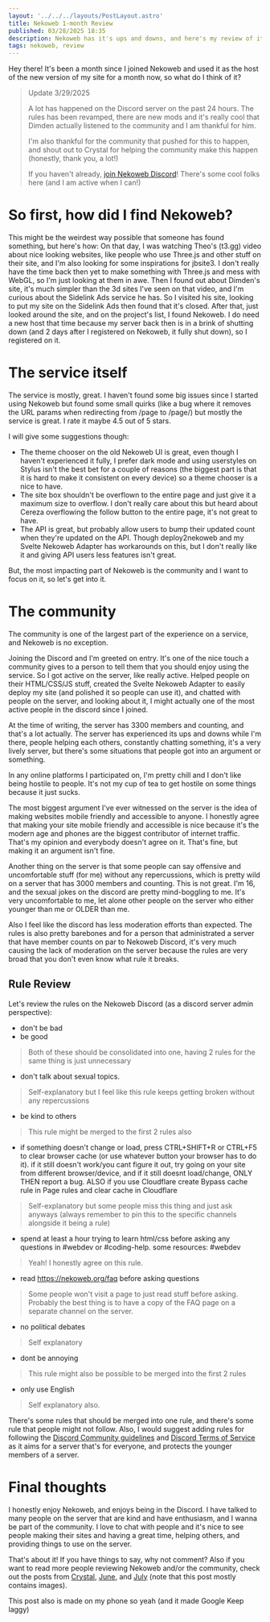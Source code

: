 ```yaml
---
layout: '../../../layouts/PostLayout.astro'
title: Nekoweb 1-month Review
published: 03/28/2025 18:35
description: Nekoweb has it's ups and downs, and here's my review of it!
tags: nekoweb, review
---
```


Hey there! It's been a month since I joined Nekoweb and used it as the host of the new version of my site for a month now, so what do I think of it?

> <p class="text-xs">Update 3/29/2025</p>
>
> A lot has happened on the Discord server on the past 24 hours.
> The rules has been revamped, there are new mods and it's really cool that Dimden actually listened to the community and I am thankful for him.
>
> I'm also thankful for the community that pushed for this to happen, and shout out to Crystal for helping the community make this happen (honestly, thank you, a lot!)
>
> If you haven't already, [join Nekoweb Discord](https://discord.gg/hvfHKyVS6b)! There's some cool folks here (and I am active when I can!)

# So first, how did I find Nekoweb?
This might be the weirdest way possible that someone has found something, but here's how:
On that day, I was watching Theo's (t3.gg) video about nice looking websites, like people who use Three.js and other stuff on their site, and I'm also looking for some inspirations for jbsite3. I don't really have the time back then yet to make something with Three.js and mess with WebGL, so I'm just looking at them in awe.
Then I found out about Dimden's site, it's much simpler than the 3d sites I've seen on that video, and I'm curious about the Sidelink Ads service he has. So I visited his site, looking to put my site on the Sidelink Ads then found that it's closed. After that, just looked around the site, and on the project's list, I found Nekoweb. I do need a new host that time because my server back then is in a brink of shutting down (and 2 days after I registered on Nekoweb, it fully shut down), so I registered on it.

# The service itself
The service is mostly, great. I haven't found some big issues since I started using Nekoweb but found some small quirks (like a bug where it removes the URL params when redirecting from /page to /page/) but mostly the service is great. I rate it maybe 4.5 out of 5 stars.

I will give some suggestions though:

- The theme chooser on the old Nekoweb UI is great, even though I haven't experienced it fully, I prefer dark mode and using userstyles on Stylus isn't the best bet for a couple of reasons (the biggest part is that it is hard to make it consistent on every device) so a theme chooser is a nice to have.
- The site box shouldn't be overflown to the entire page and just give it a maximum size to overflow. I don't really care about this but heard about Cereza overflowing the follow button to the entire page, it's not great to have.
- The API is great, but probably allow users to bump their updated count when they're updated on the API. Though deploy2nekoweb and my Svelte Nekoweb Adapter has workarounds on this, but I don't really like it and giving API users less features isn't great.

But, the most impacting part of Nekoweb is the community and I want to focus on it, so let's get into it.

# The community
The community is one of the largest part of the experience on a service, and Nekoweb is no exception.

Joining the Discord and I'm greeted on entry. It's one of the nice touch a community gives to a person to tell them that you should enjoy using the service. So I got active on the server, like really active. Helped people on their HTML/CSS/JS stuff, created the Svelte Nekoweb Adapter to easily deploy my site (and polished it so people can use it), and chatted with people on the server, and looking about it, I might actually one of the most active people in the discord since I joined.

At the time of writing, the server has 3300 members and counting, and that's a lot actually. The server has experienced its ups and downs while I'm there, people helping each others, constantly chatting something, it's a very lively server, but there's some situations that people got into an argument or something.

In any online platforms I participated on, I'm pretty chill and I don't like being hostile to people. It's not my cup of tea to get hostile on some things because it just sucks.

The most biggest argument I've ever witnessed on the server is the idea of making websites mobile friendly and accessible to anyone. I honestly agree that making your site mobile friendly and accessible is nice because it's the modern age and phones are the biggest contributor of internet traffic. That's my opinion and everybody doesn't agree on it. That's fine, but making it an argument isn't fine.

Another thing on the server is that some people can say offensive and uncomfortable stuff (for me) without any repercussions, which is pretty wild on a server that has 3000 members and counting. This is not great. I'm 16, and the sexual jokes on the discord are pretty mind-boggling to me. It's very uncomfortable to me, let alone other people on the server who either younger than me or OLDER than me. 

Also I feel like the discord has less moderation efforts than expected. The rules is also pretty barebones and for a person that administrated a server that have member counts on par to Nekoweb Discord, it's very much causing the lack of moderation on the server because the rules are very broad that you don't even know what rule it breaks.

## Rule Review

Let's review the rules on the Nekoweb Discord (as a discord server admin perspective):

- don't be bad
- be good
> Both of these should be consolidated into one, having 2 rules for the same thing is just unnecessary

- don't talk about sexual topics.
> Self-explanatory but I feel like this rule keeps getting broken without any repercussions

- be kind to others
> This rule might be merged to the first 2 rules also

- if something doesn't change or load, press CTRL+SHIFT+R or CTRL+F5 to clear browser cache (or use whatever button your browser has to do it). if it still doesn't work/you cant figure it out, try going on your site from different browser/device, and if it still doesnt load/change, ONLY THEN report a bug. ALSO if you use Cloudflare create Bypass cache rule in Page rules and clear cache in Cloudflare
> Self-explanatory but some people miss this thing and just ask anyways (always remember to pin this to the specific channels alongside it being a rule)

- spend at least a hour trying to learn html/css before asking any questions in ⁠#webdev or ⁠#coding-help.
  some resources: #⁠webdev
> Yeah! I honestly agree on this rule.

- read https://nekoweb.org/faq before asking questions
> Some people won't visit a page to just read stuff before asking. Probably the best thing is to have a copy of the FAQ page on a separate channel on the server.

- no political debates
> Self explanatory

- dont be annoying
> This rule might also be possible to be merged into the first 2 rules 

- only use English
> Self explanatory also.

There's some rules that should be merged into one rule, and there's some rule that people might not follow. Also, I would suggest adding rules for following the [Discord Community guidelines](https://discord.com/guidelines) and [Discord Terms of Service](https://discord.com/terms) as it aims for a server that's for everyone, and protects the younger members of a server.

# Final thoughts
I honestly enjoy Nekoweb, and enjoys being in the Discord. I have talked to many people on the server that are kind and have enthusiasm, and I wanna be part of the community. I love to chat with people and it's nice to see people making their sites and having a great time, helping others, and providing things to use on the server.

That's about it! If you have things to say, why not comment? Also if you want to read more people reviewing Nekoweb and/or the community, check out the posts from [Crystal](https://crystal.nekoweb.org/blog/2025-03-28), [June](https://layercake.nekoweb.org/writing/articles/NWreview), and [July](https://july.lol/posts/2025/03-11) (note that this post mostly contains images).

This post also is made on my phone so yeah (and it made Google Keep laggy)
